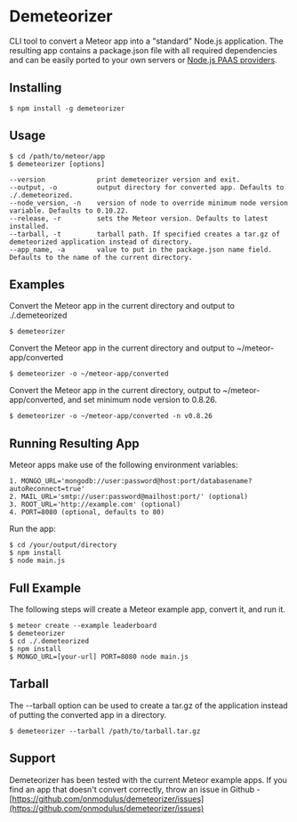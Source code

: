 Demeteorizer
=================

CLI tool to convert a Meteor app into a "standard" Node.js application. The resulting app contains
a package.json file with all required dependencies and can be easily ported to your own servers or
[Node.js PAAS providers](https://github.com/joyent/node/wiki/Node-Hosting).

## Installing
    $ npm install -g demeteorizer

## Usage
    $ cd /path/to/meteor/app
    $ demeteorizer [options]

    --version             print demeteorizer version and exit.
    --output, -o          output directory for converted app. Defaults to ./.demeteorized.
    --node_version, -n    version of node to override minimum node version variable. Defaults to 0.10.22.
    --release, -r         sets the Meteor version. Defaults to latest installed.
    --tarball, -t         tarball path. If specified creates a tar.gz of demeteorized application instead of directory.
    --app_name, -a        value to put in the package.json name field. Defaults to the name of the current directory.

## Examples
Convert the Meteor app in the current directory and output to ./.demeteorized

    $ demeteorizer

Convert the Meteor app in the current directory and output to ~/meteor-app/converted

    $ demeteorizer -o ~/meteor-app/converted

Convert the Meteor app in the current directory, output to ~/meteor-app/converted, and set minimum
node version to 0.8.26.

    $ demeteorizer -o ~/meteor-app/converted -n v0.8.26

## Running Resulting App
Meteor apps make use of the following environment variables:

    1. MONGO_URL='mongodb://user:password@host:port/databasename?autoReconnect=true'
    2. MAIL_URL='smtp://user:password@mailhost:port/' (optional)
    3. ROOT_URL='http://example.com' (optional)
    4. PORT=8080 (optional, defaults to 80)

Run the app:

    $ cd /your/output/directory
    $ npm install
    $ node main.js

## Full Example
The following steps will create a Meteor example app, convert it, and run it.

    $ meteor create --example leaderboard
    $ demeteorizer
    $ cd ./.demeteorized
    $ npm install
    $ MONGO_URL=[your-url] PORT=8080 node main.js

## Tarball
The --tarball option can be used to create a tar.gz of the application instead of putting the
converted app in a directory.

    $ demeteorizer --tarball /path/to/tarball.tar.gz

## Support
Demeteorizer has been tested with the current Meteor example apps. If you find an app that doesn't
convert correctly, throw an issue in Github -
[https://github.com/onmodulus/demeteorizer/issues](https://github.com/onmodulus/demeteorizer/issues)

